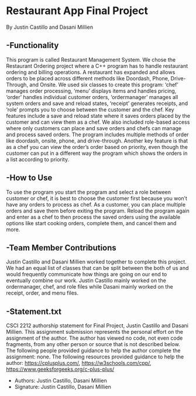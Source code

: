 # **Restaurant App Final Project**
By Justin Castillo and Dasani Millien

## -Functionality
This program is called Restaurant Management System. We chose the Restaurant Ordering project where a C++ program has to handle restaurant ordering and billing operations. A restaurant has expanded and allows orders to be placed across different methods like Doordash, Phone, Drive-Through, and Onsite. We used six classes to create this program: ‘chef’ manages order processing, ‘menu’ displays items and handles pricing, ‘order’ handles individual customer orders, ‘ordermanager’ manages all system orders and save and reload states, ‘receipt’ generates receipts, and ‘role’ prompts you to choose between the customer and the chef. Key features include a save and reload state where it saves orders placed by the customer and can view them as a chef. We also included role-based access where only customers can place and save orders and chefs can manage and process saved orders. The program includes multiple methods of order like doordash, onsite, phone, and drive-through. Another key feature is that as a chef you can view the order’s order based on priority, even though the customer can put in a different way the program which shows the orders in a list according to priority.

## -How to Use
To use the program you start the program and select a role between customer or chef, it is best to choose the customer first because you won’t have any orders to process as chef. As a customer, you can place multiple orders and save them before exiting the program. Reload the program again and enter as a chef to then process the saved orders using the available options like start cooking orders, complete them, and cancel them and more.
## -Team Member Contributions
Justin Castillo and Dasani Millien worked together to complete this project. We had an equal list of classes that can be split between the both of us and would frequently communicate how things are going on our end to eventually combine our work. Justin Castillo mainly worked on the ordermanager, chef, and role files while Dasani mainly worked on the receipt, order, and menu files.
## -Statement.txt
CSCI 2212 authorship statement for Final Project, Justin Castillo and Dasani Millien. This assignment submission represents the personal effort on the assignment of the author. The author has viewed no code, not even code fragments, from any other person or source that is not described below. The following people provided guidance to help the author complete the assignment: none. The following resources provided guidance to help the author: https://cplusplus.com/, https://w3schools.com/cpp/, https://www.geeksforgeeks.org/c-plus-plus/
* Authors: Justin Castillo, Dasani Millien
* Signature: Justin Castillo, Dasani Millien


 

